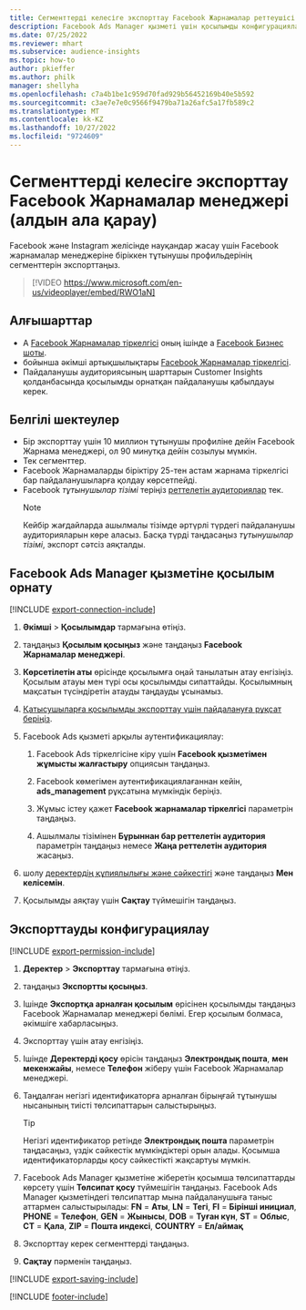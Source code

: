 ```yaml
---
title: Сегменттерді келесіге экспорттау Facebook Жарнамалар реттеушісі (алдын ала қарау) (бейне бар)
description: Facebook Ads Manager қызметі үшін қосылымды конфигурациялау және экспорттау жолы туралы ақпарат.
ms.date: 07/25/2022
ms.reviewer: mhart
ms.subservice: audience-insights
ms.topic: how-to
author: pkieffer
ms.author: philk
manager: shellyha
ms.openlocfilehash: c7a4b1be1c959d70fad929b56452169b40e5b592
ms.sourcegitcommit: c3ae7e7e0c9566f9479ba71a26afc5a17fb589c2
ms.translationtype: MT
ms.contentlocale: kk-KZ
ms.lasthandoff: 10/27/2022
ms.locfileid: "9724609"
---
```

# <a name="export-segments-to-facebook-ads-manager-preview"></a>Сегменттерді келесіге экспорттау Facebook Жарнамалар менеджері (алдын ала қарау)

Facebook және Instagram желісінде науқандар жасау үшін Facebook жарнамалар менеджеріне біріккен тұтынушы профильдерінің сегменттерін экспорттаңыз.

> [!VIDEO https://www.microsoft.com/en-us/videoplayer/embed/RWO1aN]

## <a name="prerequisites"></a>Алғышарттар

- А [Facebook Жарнамалар тіркелгісі](https://www.facebook.com/business/learn/lessons/step-by-step-ads-manager-account) оның ішінде а [Facebook Бизнес шоты](https://business.facebook.com/).
- бойынша әкімші артықшылықтары [Facebook Жарнамалар тіркелгісі](https://www.facebook.com/business/learn/lessons/step-by-step-ads-manager-account).
- Пайдаланушы аудиториясының шарттарын Customer Insights қолданбасында қосылымды орнатқан пайдаланушы қабылдауы керек.

## <a name="known-limitations"></a>Белгілі шектеулер

- Бір экспорттау үшін 10 миллион тұтынушы профиліне дейін Facebook Жарнама менеджері, ол 90 минутқа дейін созылуы мүмкін.
- Тек сегменттер.
- Facebook Жарнамаларды біріктіру 25-тен астам жарнама тіркелгісі бар пайдаланушыларға қолдау көрсетпейді.
- Facebook *тұтынушылар тізімі* теріңіз [реттелетін аудиториялар](https://www.facebook.com/business/help/744354708981227?id=2469097953376494) тек.
  > [!NOTE]
  > Кейбір жағдайларда ашылмалы тізімде әртүрлі түрдегі пайдаланушы аудиторияларын көре аласыз. Басқа түрді таңдасаңыз *тұтынушылар тізімі*, экспорт сәтсіз аяқталды.

## <a name="set-up-connection-to-facebook-ads-manager"></a>Facebook Ads Manager қызметіне қосылым орнату

[!INCLUDE [export-connection-include](includes/export-connection-admn.md)]

1. **Әкімші** > **Қосылымдар** тармағына өтіңіз.

1. таңдаңыз **Қосылым қосыңыз** және таңдаңыз **Facebook Жарнамалар менеджері**.

1. **Көрсетілетін аты** өрісінде қосылымға оңай танылатын атау енгізіңіз. Қосылым атауы мен түрі осы қосылымды сипаттайды. Қосылымның мақсатын түсіндіретін атауды таңдауды ұсынамыз.

1. [Қатысушыларға қосылымды экспорттау үшін пайдалануға рұқсат беріңіз](connections.md#allow-contributors-to-use-a-connection-for-exports).

1. Facebook Ads қызметі арқылы аутентификациялау:

   1. Facebook Ads тіркелгісіне кіру үшін **Facebook қызметімен жұмысты жалғастыру** опциясын таңдаңыз.

   1. Facebook көмегімен аутентификациялағаннан кейін, **ads_management** рұқсатына мүмкіндік беріңіз.

   1. Жұмыс істеу қажет **Facebook жарнамалар тіркелгісі** параметрін таңдаңыз.

   1. Ашылмалы тізімінен **Бұрыннан бар реттелетін аудитория** параметрін таңдаңыз немесе **Жаңа реттелетін аудитория** жасаңыз.

1. шолу [деректердің құпиялылығы және сәйкестігі](connections.md#data-privacy-and-compliance) және таңдаңыз **Мен келісемін**.

1. Қосылымды аяқтау үшін **Сақтау** түймешігін таңдаңыз.

## <a name="configure-an-export"></a>Экспорттауды конфигурациялау

[!INCLUDE [export-permission-include](includes/export-permission.md)]

1. **Деректер** > **Экспорттау** тармағына өтіңіз.

1. таңдаңыз **Экспортты қосыңыз**.

1. Ішінде **Экспортқа арналған қосылым** өрісінен қосылымды таңдаңыз Facebook Жарнамалар менеджері бөлімі. Егер қосылым болмаса, әкімшіге хабарласыңыз.

1. Экспорттау үшін атау енгізіңіз.

1. Ішінде **Деректерді қосу** өрісін таңдаңыз **Электрондық пошта**, **мен мекенжайы**, немесе **Телефон** жіберу үшін Facebook Жарнамалар менеджері.

1. Таңдалған негізгі идентификаторға арналған бірыңғай тұтынушы нысанының тиісті төлсипаттарын салыстырыңыз.
   > [!TIP]
   > Негізгі идентификатор ретінде **Электрондық пошта** параметрін таңдасаңыз, үздік сәйкестік мүмкіндіктері орын алады. Қосымша идентификаторларды қосу сәйкестікті жақсартуы мүмкін.

1. Facebook Ads Manager қызметіне жіберетін қосымша төлсипаттарды көрсету үшін **Төлсипат қосу** түймешігін таңдаңыз. Facebook Ads Manager қызметіндегі төлсипаттар мына пайдаланушыға таныс аттармен салыстырылады: **FN** = **Аты**, **LN** = **Тегі**, **FI** = **Бірінші инициал**, **PHONE** = **Телефон**, **GEN** = **Жынысы**, **DOB** = **Туған күн**, **ST** = **Облыс**, **CT** = **Қала**, **ZIP** = **Пошта индексі**, **COUNTRY** = **Ел/аймақ**

1. Экспорттау керек сегменттерді таңдаңыз.

1. **Сақтау** пәрменін таңдаңыз.

[!INCLUDE [export-saving-include](includes/export-saving.md)]

[!INCLUDE [footer-include](includes/footer-banner.md)]
